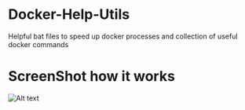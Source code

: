 # Docker-Help-Utils
Helpful bat files to speed up docker processes and collection of useful docker commands

# ScreenShot how it works
![Alt text](https://user-images.githubusercontent.com/1622949/110065641-a6fb0580-7d95-11eb-804a-c1f491498297.png "")
